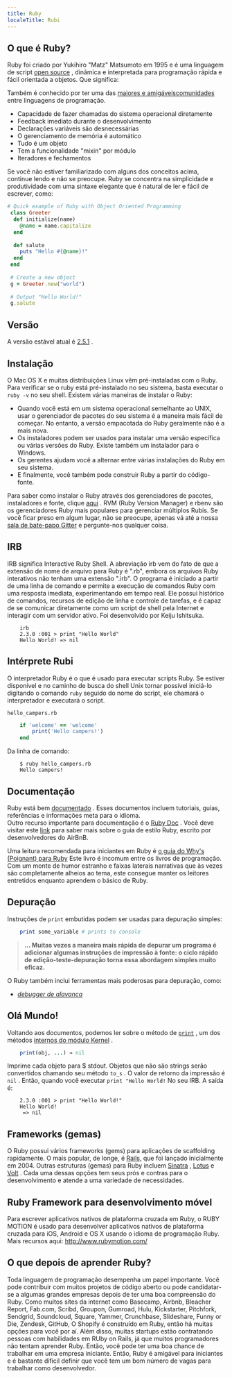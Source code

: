 ```yaml
---
title: Ruby
localeTitle: Rubi
---
```

## O que é Ruby?

Ruby foi criado por Yukihiro "Matz" Matsumoto em 1995 e é uma linguagem de script [open source](https://github.com/ruby/ruby) , dinâmica e interpretada para programação rápida e fácil orientada a objetos. Que significa:

Também é conhecido por ter uma das [maiores e amigáveis ​​comunidades](https://www.ruby-lang.org/en/community/) entre linguagens de programação.

*   Capacidade de fazer chamadas do sistema operacional diretamente
*   Feedback imediato durante o desenvolvimento
*   Declarações variáveis ​​são desnecessárias
*   O gerenciamento de memória é automático
*   Tudo é um objeto
*   Tem a funcionalidade "mixin" por módulo
*   Iteradores e fechamentos

Se você não estiver familiarizado com alguns dos conceitos acima, continue lendo e não se preocupe. Ruby se concentra na simplicidade e produtividade com uma sintaxe elegante que é natural de ler e fácil de escrever, como:

```ruby
# Quick example of Ruby with Object Oriented Programming 
 class Greeter 
  def initialize(name) 
    @name = name.capitalize 
  end 
 
  def salute 
    puts "Hello #{@name}!" 
  end 
 end 
 
 # Create a new object 
 g = Greeter.new("world") 
 
 # Output "Hello World!" 
 g.salute 
```

## Versão

A versão estável atual é [2.5.1](https://www.ruby-lang.org/en/news/2018/03/28/ruby-2-5-1-released/) .

## Instalação

O Mac OS X e muitas distribuições Linux vêm pré-instaladas com o Ruby. Para verificar se o ruby ​​está pré-instalado no seu sistema, basta executar o `ruby -v` no seu shell. Existem várias maneiras de instalar o Ruby:

*   Quando você está em um sistema operacional semelhante ao UNIX, usar o gerenciador de pacotes do seu sistema é a maneira mais fácil de começar. No entanto, a versão empacotada do Ruby geralmente não é a mais nova.
*   Os instaladores podem ser usados ​​para instalar uma versão específica ou várias versões do Ruby. Existe também um instalador para o Windows.
*   Os gerentes ajudam você a alternar entre várias instalações do Ruby em seu sistema.
*   E finalmente, você também pode construir Ruby a partir do código-fonte.

Para saber como instalar o Ruby através dos gerenciadores de pacotes, instaladores e fonte, clique [aqui](https://www.ruby-lang.org/en/documentation/installation/) . RVM (Ruby Version Manager) e rbenv são os gerenciadores Ruby mais populares para gerenciar múltiplos Rubis. Se você ficar preso em algum lugar, não se preocupe, apenas vá até a nossa [sala de bate-papo Gitter](https://gitter.im/FreeCodeCamp/ruby) e pergunte-nos qualquer coisa.

## IRB

IRB significa Interactive Ruby Shell. A abreviação irb vem do fato de que a extensão de nome de arquivo para Ruby é ".rb", embora os arquivos Ruby interativos não tenham uma extensão ".irb". O programa é iniciado a partir de uma linha de comando e permite a execução de comandos Ruby com uma resposta imediata, experimentando em tempo real. Ele possui histórico de comandos, recursos de edição de linha e controle de tarefas, e é capaz de se comunicar diretamente como um script de shell pela Internet e interagir com um servidor ativo. Foi desenvolvido por Keiju Ishitsuka.

```shell
    irb 
    2.3.0 :001 > print "Hello World" 
    Hello World! => nil 
```

## Intérprete Rubi

O interpretador Ruby é o que é usado para executar scripts Ruby. Se estiver disponível e no caminho de busca do shell Unix tornar possível iniciá-lo digitando o comando `ruby` seguido do nome do script, ele chamará o interpretador e executará o script.

`hello_campers.rb`

```ruby
    if 'welcome' == 'welcome' 
        print('Hello campers!') 
    end 
```

Da linha de comando:

```shell
    $ ruby hello_campers.rb 
    Hello campers! 
```

## Documentação

Ruby está bem [documentado](https://www.ruby-lang.org/en/documentation/) . Esses documentos incluem tutoriais, guias, referências e informações meta para o idioma.  
Outro recurso importante para documentação é o [Ruby Doc](http://ruby-doc.org/core-2.3.0/) . Você deve visitar este [link](https://github.com/airbnb/ruby) para saber mais sobre o guia de estilo Ruby, escrito por desenvolvedores do AirBnB.

Uma leitura recomendada para iniciantes em Ruby é [o guia do Why's (Poignant) para Ruby](https://poignant.guide/) Este livro é incomum entre os livros de programação. Com um monte de humor estranho e faixas laterais narrativas que às vezes são completamente alheios ao tema, este consegue manter os leitores entretidos enquanto aprendem o básico de Ruby.

## Depuração

Instruções de `print` embutidas podem ser usadas para depuração simples:

```ruby
    print some_variable # prints to console 
```

> **… Muitas vezes a maneira mais rápida de depurar um programa é adicionar algumas instruções de impressão à fonte: o ciclo rápido de edição-teste-depuração torna essa abordagem simples muito eficaz.**

O Ruby também inclui ferramentas mais poderosas para depuração, como:

*   [_debugger de alavanca_](https://github.com/nixme/pry-debugger)

## Olá Mundo!

Voltando aos documentos, podemos ler sobre o método de [`print`](http://ruby-doc.org/core-2.3.0/Kernel.html#method-i-print) , um dos métodos [internos do módulo Kernel](http://ruby-doc.org/core-2.3.0/Kernel.html) .

```ruby
    print(obj, ...) → nil 
```

Imprime cada objeto para $ stdout. Objetos que não são strings serão convertidos chamando seu método `to_s` . O valor de retorno da impressão é `nil` . Então, quando você executar `print "Hello World!` No seu IRB. A saída é:

```shell
    2.3.0 :001 > print "Hello World!" 
    Hello World! 
     => nil 
```

## Frameworks (gemas)

O Ruby possui vários frameworks (gems) para aplicações de scaffolding rapidamente. O mais popular, de longe, é [Rails,](http://rubyonrails.org/) que foi lançado inicialmente em 2004. Outras estruturas (gemas) para Ruby incluem [Sinatra](http://www.sinatrarb.com/) , [Lotus](http://lotusrb.org/) e [Volt](http://voltframework.com/) . Cada uma dessas opções tem seus prós e contras para o desenvolvimento e atende a uma variedade de necessidades.

## Ruby Framework para desenvolvimento móvel

Para escrever aplicativos nativos de plataforma cruzada em Ruby, o RUBY MOTION é usado para desenvolver aplicativos nativos de plataforma cruzada para iOS, Android e OS X usando o idioma de programação Ruby. Mais recursos aqui: http://www.rubymotion.com/

## O que depois de aprender Ruby?

Toda linguagem de programação desempenha um papel importante. Você pode contribuir com muitos projetos de código aberto ou pode candidatar-se a algumas grandes empresas depois de ter uma boa compreensão do Ruby. Como muitos sites da internet como Basecamp, Airbnb, Bleacher Report, Fab.com, Scribd, Groupon, Gumroad, Hulu, Kickstarter, Pitchfork, Sendgrid, Soundcloud, Square, Yammer, Crunchbase, Slideshare, Funny or Die, Zendesk, GitHub, O Shopify é construído em Ruby, então há muitas opções para você por aí. Além disso, muitas startups estão contratando pessoas com habilidades em RUby on Rails, já que muitos programadores não tentam aprender Ruby. Então, você pode ter uma boa chance de trabalhar em uma empresa iniciante. Então, Ruby é amigável para iniciantes e é bastante difícil definir que você tem um bom número de vagas para trabalhar como desenvolvedor.
